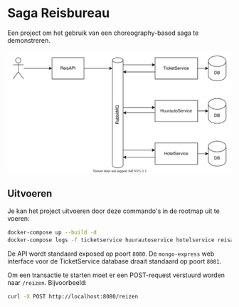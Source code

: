 # Saga Reisbureau

Een project om het gebruik van een choreography-based saga te demonstreren.

![](.img/SagaImplementation.drawio.svg)

## Uitvoeren

Je kan het project uitvoeren door deze commando's in de rootmap uit te voeren:

```bash
docker-compose up --build -d
docker-compose logs -f ticketservice huurautoservice hotelservice reisapi
```

De API wordt standaard exposed op poort `8080`. De `mongo-express` web interface voor de TicketService database draait standaard op poort `8081`.

Om een transactie te starten moet er een POST-request verstuurd worden naar `/reizen`. Bijvoorbeeld:

```bash
curl -X POST http://localhost:8080/reizen
```